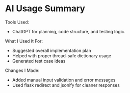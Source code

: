 # AI Usage Summary

Tools Used:
- ChatGPT for planning, code structure, and testing logic.

What I Used It For:
- Suggested overall implementation plan
- Helped with proper thread-safe dictionary usage
- Generated test case ideas

Changes I Made:
- Added manual input validation and error messages
- Used flask redirect and jsonify for cleaner responses
